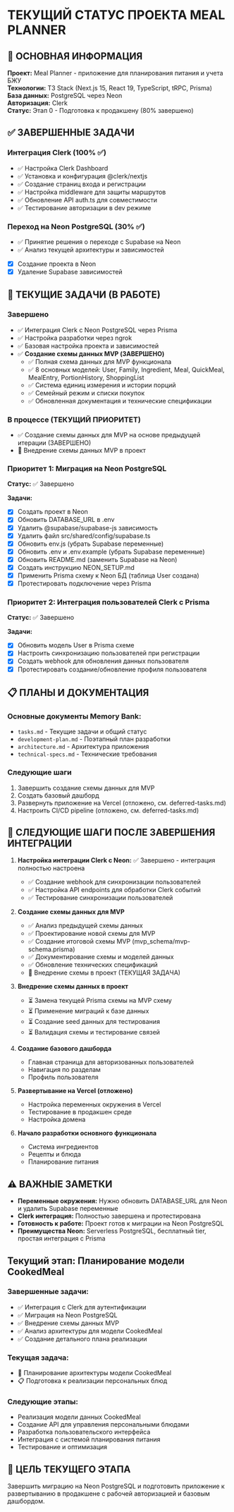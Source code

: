 # ТЕКУЩИЙ СТАТУС ПРОЕКТА MEAL PLANNER

## 🎯 ОСНОВНАЯ ИНФОРМАЦИЯ

**Проект:** Meal Planner - приложение для планирования питания и учета БЖУ  
**Технологии:** T3 Stack (Next.js 15, React 19, TypeScript, tRPC, Prisma)  
**База данных:** PostgreSQL через Neon  
**Авторизация:** Clerk  
**Статус:** Этап 0 - Подготовка к продакшену (80% завершено)

## ✅ ЗАВЕРШЕННЫЕ ЗАДАЧИ

### Интеграция Clerk (100% ✅)

- ✅ Настройка Clerk Dashboard
- ✅ Установка и конфигурация @clerk/nextjs
- ✅ Создание страниц входа и регистрации
- ✅ Настройка middleware для защиты маршрутов
- ✅ Обновление API auth.ts для совместимости
- ✅ Тестирование авторизации в dev режиме

### Переход на Neon PostgreSQL (30% ✅)

- ✅ Принятие решения о переходе с Supabase на Neon
- ✅ Анализ текущей архитектуры и зависимостей
- [x] Создание проекта в Neon
- [x] Удаление Supabase зависимостей

## 🔄 ТЕКУЩИЕ ЗАДАЧИ (В РАБОТЕ)

### Завершено
- ✅ Интеграция Clerk с Neon PostgreSQL через Prisma
- ✅ Настройка разработки через ngrok
- ✅ Базовая настройка проекта и зависимостей
- ✅ **Создание схемы данных MVP (ЗАВЕРШЕНО)**
  - ✅ Полная схема данных для MVP функционала
  - ✅ 8 основных моделей: User, Family, Ingredient, Meal, QuickMeal, MealEntry, PortionHistory, ShoppingList
  - ✅ Система единиц измерения и истории порций
  - ✅ Семейный режим и списки покупок
  - ✅ Обновленная документация и технические спецификации

### В процессе (ТЕКУЩИЙ ПРИОРИТЕТ)
- ✅ Создание схемы данных для MVP на основе предыдущей итерации (ЗАВЕРШЕНО)
- 🔄 Внедрение схемы данных MVP в проект

### Приоритет 1: Миграция на Neon PostgreSQL

**Статус:** ✅ Завершено

**Задачи:**

- [x] Создать проект в Neon
- [x] Обновить DATABASE_URL в .env
- [x] Удалить @supabase/supabase-js зависимость
- [x] Удалить файл src/shared/config/supabase.ts
- [x] Обновить env.js (убрать Supabase переменные)
- [x] Обновить .env и .env.example (убрать Supabase переменные)
- [x] Обновить README.md (заменить Supabase на Neon)
- [x] Создать инструкцию NEON_SETUP.md
- [x] Применить Prisma схему к Neon БД (таблица User создана)
- [x] Протестировать подключение через Prisma

### Приоритет 2: Интеграция пользователей Clerk с Prisma

**Статус:** ✅ Завершено

**Задачи:**

- [x] Обновить модель User в Prisma схеме
- [x] Настроить синхронизацию пользователей при регистрации
- [x] Создать webhook для обновления данных пользователя
- [x] Протестировать создание/обновление профиля пользователя

## 📋 ПЛАНЫ И ДОКУМЕНТАЦИЯ

### Основные документы Memory Bank:

- `tasks.md` - Текущие задачи и общий статус
- `development-plan.md` - Поэтапный план разработки
- `architecture.md` - Архитектура приложения
- `technical-specs.md` - Технические требования

### Следующие шаги
1. Завершить создание схемы данных для MVP
2. Создать базовый дашборд
3. Развернуть приложение на Vercel (отложено, см. deferred-tasks.md)
4. Настроить CI/CD pipeline (отложено, см. deferred-tasks.md)

## 🚀 СЛЕДУЮЩИЕ ШАГИ ПОСЛЕ ЗАВЕРШЕНИЯ ИНТЕГРАЦИИ

1. **Настройка интеграции Clerk с Neon:**
   ✅ Завершено - интеграция полностью настроена

   - ✅ Создание webhook для синхронизации пользователей
   - ✅ Настройка API endpoints для обработки Clerk событий
   - ✅ Тестирование синхронизации пользователей

2. **Создание схемы данных для MVP**

   - ✅ Анализ предыдущей схемы данных
   - ✅ Проектирование новой схемы для MVP
   - ✅ Создание итоговой схемы MVP (mvp_schema/mvp-schema.prisma)
   - ✅ Документирование схемы и моделей данных
   - ✅ Обновление технических спецификаций
   - 🔄 Внедрение схемы в проект (ТЕКУЩАЯ ЗАДАЧА)

3. **Внедрение схемы данных в проект**

   - ⏳ Замена текущей Prisma схемы на MVP схему
   - ⏳ Применение миграций к базе данных
   - ⏳ Создание seed данных для тестирования
   - ⏳ Валидация схемы и тестирование связей

4. **Создание базового дашборда**

   - Главная страница для авторизованных пользователей
   - Навигация по разделам
   - Профиль пользователя

4. **Развертывание на Vercel (отложено)**

   - Настройка переменных окружения в Vercel
   - Тестирование в продакшен среде
   - Настройка домена

5. **Начало разработки основного функционала**
   - Система ингредиентов
   - Рецепты и блюда
   - Планирование питания

## ⚠️ ВАЖНЫЕ ЗАМЕТКИ

- **Переменные окружения:** Нужно обновить DATABASE_URL для Neon и удалить Supabase переменные
- **Clerk интеграция:** Полностью завершена и протестирована
- **Готовность к работе:** Проект готов к миграции на Neon PostgreSQL
- **Преимущества Neon:** Serverless PostgreSQL, бесплатный tier, простая интеграция с Prisma

## Текущий этап: Планирование модели CookedMeal

### Завершенные задачи:
- ✅ Интеграция с Clerk для аутентификации
- ✅ Миграция на Neon PostgreSQL
- ✅ Внедрение схемы данных MVP
- ✅ Анализ архитектуры для модели CookedMeal
- ✅ Создание детального плана реализации

### Текущая задача:
- 🔄 Планирование архитектуры модели CookedMeal
- 📋 Подготовка к реализации персональных блюд

### Следующие этапы:
- Реализация модели данных CookedMeal
- Создание API для управления персональными блюдами
- Разработка пользовательского интерфейса
- Интеграция с системой планирования питания
- Тестирование и оптимизация

## 🎯 ЦЕЛЬ ТЕКУЩЕГО ЭТАПА

Завершить миграцию на Neon PostgreSQL и подготовить приложение к развертыванию в продакшене с рабочей авторизацией и базовым дашбордом.
